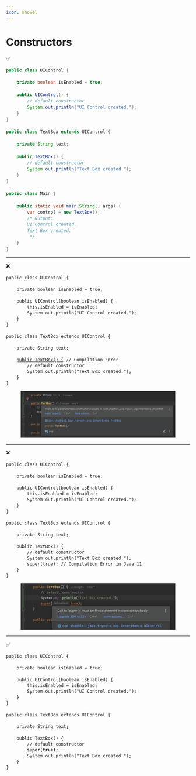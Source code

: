 ```yaml
---
icon: shovel
---
```


# Constructors

✅

```java
public class UIControl {

    private boolean isEnabled = true;

    public UIControl() {
        // default constructor
        System.out.println("UI Control created.");
    }
}

public class TextBox extends UIControl {

    private String text;

    public TextBox() {
        // default constructor
        System.out.println("Text Box created.");
    }
}

public class Main {

    public static void main(String[] args) {
        var control = new TextBox();
        /* Output:
        UI Control created.
        Text Box created.
         */
    }
}
```

***

❌

<pre class="language-java"><code class="lang-java">public class UIControl {

    private boolean isEnabled = true;

    public UIControl(boolean isEnabled) {
        this.isEnabled = isEnabled;
        System.out.println("UI Control created.");
    }
}

public class TextBox extends UIControl {

    private String text;

    <a data-footnote-ref href="#user-content-fn-1">public TextBox() {</a> // Compilation Error
        // default constructor
        System.out.println("Text Box created.");
    }
}
</code></pre>

<figure><img src="../../.gitbook/assets/java-inheritance-constructor-1.png" alt=""><figcaption></figcaption></figure>

***

❌

<pre class="language-java"><code class="lang-java">public class UIControl {

    private boolean isEnabled = true;

    public UIControl(boolean isEnabled) {
        this.isEnabled = isEnabled;
        System.out.println("UI Control created.");
    }
}

public class TextBox extends UIControl {

    private String text;

    public TextBox() { 
        // default constructor
        System.out.println("Text Box created.");
        <a data-footnote-ref href="#user-content-fn-2">super(true);</a> // Compilation Error in Java 11
    }
}
</code></pre>

<figure><img src="../../.gitbook/assets/java-inheritance-constructor-2.png" alt=""><figcaption></figcaption></figure>

***

✅

<pre class="language-java"><code class="lang-java">public class UIControl {

    private boolean isEnabled = true;

    public UIControl(boolean isEnabled) {
        this.isEnabled = isEnabled;
        System.out.println("UI Control created.");
    }
}

public class TextBox extends UIControl {

    private String text;

    public TextBox() { 
        // default constructor
<strong>        super(true);
</strong>        System.out.println("Text Box created.");
    }
}
</code></pre>



[^1]: Compilation Error

[^2]: Compilation Error in Java 11
